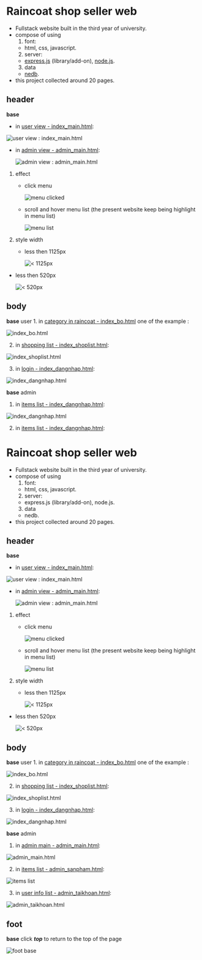 # Raincoat shop seller web
- Fullstack website built in the third year of university.
- compose of using
  1.  font:
    -  html, css, javascript.
  2.  server:
    -  [express.js](https://expressjs.com/) (library/add-on), [node.js](https://nodejs.org/en).
  3. data
    - [nedb](https://github.com/louischatriot/nedb).
- this project collected around 20 pages.
## header
 **base**
 - in [user view - index_main.html](web_ao_mua/html/index_main.html):

  ![user view : index_main.html](https://github.com/Ttosok/web_ao_mua/assets/109340804/963a89d5-6ab9-43bb-b49f-79c84c51f6ee)

- in [admin view - admin_main.html](web_ao_mua/html/admin_main.html):
  
  ![admin view : admin_main.html](https://github.com/Ttosok/web_ao_mua/assets/109340804/1350ab80-ba0c-4a1c-876d-ee0f1b89e0af)


 1. effect
    - click menu

      ![menu clicked](https://github.com/Ttosok/web_ao_mua/assets/109340804/9491c7ec-8257-40ba-9376-80f7d0928c79)

    - scroll and hover menu list (the present website keep being highlight in menu list)
   
      ![menu list](https://github.com/Ttosok/web_ao_mua/assets/109340804/0e44324b-35d6-4466-81c8-3e173ba8d0a7)

2. style width
   - less then 1125px

     ![< 1125px](https://github.com/Ttosok/web_ao_mua/assets/109340804/9f6c7355-fe79-42d7-aff1-9d01baddf6af)

  - less then 520px

    ![< 520px](https://github.com/Ttosok/web_ao_mua/assets/109340804/dbea8246-b471-49f4-afcd-897fd35ddb0f)

## body
  **base** user
    1. in [category in raincoat - index_bo.html](web_ao_mua/html/index_bo.html) one of the example :
      
  ![index_bo.html](https://github.com/Ttosok/web_ao_mua/assets/109340804/84599d04-3ee3-4638-adda-afcbb9e1a53b)
    
  2. in [shopping list - index_shoplist.html](web_ao_mua/html/index_shoplist.html):

  ![index_shoplist.html](https://github.com/Ttosok/web_ao_mua/assets/109340804/d9243c37-3724-4f76-afa3-0af83a89373b)

  3. in [login - index_dangnhap.html](web_ao_mua/html/index_dangnhap.html):

  ![index_dangnhap.html](https://github.com/Ttosok/web_ao_mua/assets/109340804/665422b3-5849-4585-84d8-0978a7524c5e)

  **base** admin
  1. in [items list - index_dangnhap.html](web_ao_mua/html/admin_sanpham.html):

  ![index_dangnhap.html](https://github.com/Ttosok/web_ao_mua/assets/109340804/85276542-6dda-4c6a-b40d-5d4977465ae0)

  2. in [items list - index_dangnhap.html](web_ao_mua/html/admin_sanpham.html):

  # Raincoat shop seller web
- Fullstack website built in the third year of university.
- compose of using
  1.  font:
    -  html, css, javascript.
  2.  server:
    -  express.js (library/add-on), node.js.
  3. data
    -   nedb.
- this project collected around 20 pages.
## header
 **base**
 - in [user view - index_main.html](web_ao_mua/html/index_main.html):

  ![user view : index_main.html](https://github.com/Ttosok/web_ao_mua/assets/109340804/963a89d5-6ab9-43bb-b49f-79c84c51f6ee)

- in [admin view - admin_main.html](web_ao_mua/html/admin_main.html):
  
  ![admin view : admin_main.html](https://github.com/Ttosok/web_ao_mua/assets/109340804/1350ab80-ba0c-4a1c-876d-ee0f1b89e0af)


 1. effect
    - click menu

      ![menu clicked](https://github.com/Ttosok/web_ao_mua/assets/109340804/9491c7ec-8257-40ba-9376-80f7d0928c79)

    - scroll and hover menu list (the present website keep being highlight in menu list)
   
      ![menu list](https://github.com/Ttosok/web_ao_mua/assets/109340804/0e44324b-35d6-4466-81c8-3e173ba8d0a7)

2. style width
   - less then 1125px

     ![< 1125px](https://github.com/Ttosok/web_ao_mua/assets/109340804/9f6c7355-fe79-42d7-aff1-9d01baddf6af)

  - less then 520px

    ![< 520px](https://github.com/Ttosok/web_ao_mua/assets/109340804/dbea8246-b471-49f4-afcd-897fd35ddb0f)

## body
  **base** user
    1. in [category in raincoat - index_bo.html](web_ao_mua/html/index_bo.html) one of the example :
      
  ![index_bo.html](https://github.com/Ttosok/web_ao_mua/assets/109340804/84599d04-3ee3-4638-adda-afcbb9e1a53b)
    
  2. in [shopping list - index_shoplist.html](web_ao_mua/html/index_shoplist.html):

  ![index_shoplist.html](https://github.com/Ttosok/web_ao_mua/assets/109340804/d9243c37-3724-4f76-afa3-0af83a89373b)

  3. in [login - index_dangnhap.html](web_ao_mua/html/index_dangnhap.html):

  ![index_dangnhap.html](https://github.com/Ttosok/web_ao_mua/assets/109340804/665422b3-5849-4585-84d8-0978a7524c5e)

  **base** admin
  1. in [admin main - admin_main.html](web_ao_mua/html/admin_main.html):

  ![admin_main.html](https://github.com/Ttosok/web_ao_mua/assets/109340804/c1d5b4fc-e5e3-45c8-a404-53bcc62be952)

  2. in [items list - admin_sanpham.html](web_ao_mua/html/admin_sanpham.html):

  ![items list](https://github.com/Ttosok/web_ao_mua/assets/109340804/1bd9a291-7803-4005-bd19-5d269bda83e5)

  3. in [user info list - admin_taikhoan.html](web_ao_mua/html/admin_taikhoan.html):

  ![admin_taikhoan.html](https://github.com/Ttosok/web_ao_mua/assets/109340804/53bbc580-7d6c-44f7-8703-9fd9e65a86e6)

## foot
  **base**  click **_top_** to return to the top of the page

  ![foot base](https://github.com/Ttosok/web_ao_mua/assets/109340804/f210baed-e5fc-41be-823b-41a9f6f99ace)
